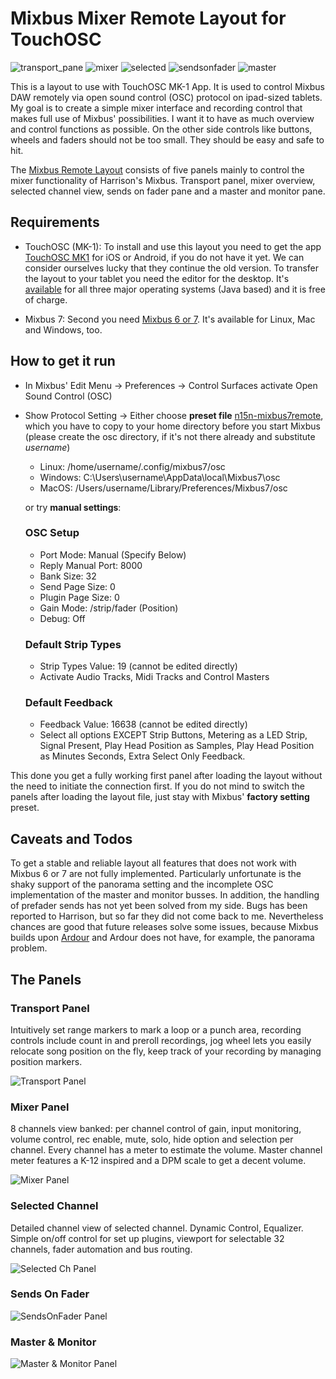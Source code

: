 # Mixbus Mixer Remote Layout for TouchOSC
![transport_pane](https://user-images.githubusercontent.com/8352411/122967358-ac06b380-d38a-11eb-8baf-3a3c00b04ea8.jpg) ![mixer](https://user-images.githubusercontent.com/8352411/122967379-b163fe00-d38a-11eb-918f-c9a23c9bb488.jpg) ![selected](https://user-images.githubusercontent.com/8352411/122967426-bde85680-d38a-11eb-8b61-6922929972ee.jpg) ![sendsonfader](https://user-images.githubusercontent.com/8352411/122967402-b6c14880-d38a-11eb-88d7-613618bef66f.jpg) ![master](https://user-images.githubusercontent.com/8352411/122967464-c50f6480-d38a-11eb-9084-78e5f298d168.jpg)

This is a layout to use with TouchOSC MK-1 App. It is used to control Mixbus DAW remotely via open sound control (OSC) protocol on ipad-sized tablets.
My goal is to create a simple mixer interface and recording control that makes full use of Mixbus' possibilities.
I want it to have as much overview and control functions as possible. On the other side controls like buttons, wheels and faders should not be too small. They should be easy and safe to hit. 

The [Mixbus Remote Layout](mixbus7remote-0.1.1.touchosc) consists of five panels mainly to control the mixer functionality of Harrison's Mixbus.
Transport panel, mixer overview, selected channel view, sends on fader pane and a master and monitor pane.

## Requirements
- TouchOSC (MK-1): To install and use this layout you need to get the app [TouchOSC MK1](https://hexler.net/touchosc-mk1) for iOS or Android, if you do not have it yet. We can consider ourselves lucky that they continue the old version.
To transfer the layout to your tablet you need the editor for the desktop. It's [available](https://hexler.net/touchosc-mk1#resources) for all three major operating systems (Java based) and it is free of charge.

- Mixbus 7: Second you need [Mixbus 6 or 7](https://harrisonconsoles.com/product/mixbus). It's available for Linux, Mac and Windows, too.

## How to get it run
- In Mixbus' Edit Menu -> Preferences -> Control Surfaces activate Open Sound Control (OSC)
- Show Protocol Setting -> Either choose **preset file** [n15n-mixbus7remote](n15n-mixbus7remote.preset), which you have to copy to your home directory before you start Mixbus
(please create the osc directory, if it's not there already and substitute *username*)
  - Linux: /home/username/.config/mixbus7/osc
  - Windows: C:\Users\username\AppData\local\Mixbus7\osc 
  - MacOS: /Users/username/Library/Preferences/Mixbus7/osc

  or try **manual settings**:
  
   ### OSC Setup
   - Port Mode: Manual (Specify Below)
   - Reply Manual Port: 8000
   - Bank Size: 32
   - Send Page Size: 0
   - Plugin Page Size: 0
   - Gain Mode: /strip/fader (Position)
   - Debug: Off

   ### Default Strip Types
   - Strip Types Value: 19 (cannot be edited directly)
   - Activate Audio Tracks, Midi Tracks and Control Masters

   ### Default Feedback
   - Feedback Value: 16638 (cannot be edited directly)
   - Select all options EXCEPT Strip Buttons, Metering as a LED Strip, Signal Present, Play Head Position as Samples, Play Head Position as Minutes Seconds, Extra Select Only Feedback.

This done you get a fully working first panel after loading the layout without the need to initiate the connection first. If you do not mind to switch the panels after loading the layout file, just stay with Mixbus' **factory setting** preset.

## Caveats and Todos
To get a stable and reliable layout all features that does not work with Mixbus 6 or 7 are not fully implemented. Particularly unfortunate is the shaky support of the panorama setting and the incomplete OSC implementation of the master and monitor busses. In addition, the handling of prefader sends has not yet been solved from my side. Bugs has been reported to Harrison, but so far they did not come back to me. Nevertheless chances are good that future releases solve some issues, because Mixbus builds upon [Ardour](https://www.ardour.org) and Ardour does not have, for example, the panorama problem.

## The Panels

### Transport Panel
Intuitively set range markers to mark a loop or a punch area,
recording controls include count in and preroll recordings,
jog wheel lets you easily relocate song position on the fly,
keep track of your recording by managing position markers.

![Transport Panel](https://user-images.githubusercontent.com/8352411/121231631-e81d1d00-c890-11eb-8c43-772d1d2f67c7.png)

### Mixer Panel
8 channels view banked: per channel control of gain, input monitoring, volume control, rec enable, mute, solo, hide option and selection per channel. Every channel has a meter to estimate the volume. Master channel meter features a K-12 inspired and a DPM scale to get a decent volume.

![Mixer Panel](https://user-images.githubusercontent.com/8352411/122676475-93f23100-d1de-11eb-834a-de836ea1f262.png)

### Selected Channel
Detailed channel view of selected channel. Dynamic Control, Equalizer. Simple on/off control for set up plugins, viewport for selectable 32 channels, fader automation and bus routing.

![Selected Ch Panel](https://user-images.githubusercontent.com/8352411/121231949-519d2b80-c891-11eb-8196-3f68af1e6152.png)

### Sends On Fader
![SendsOnFader Panel](https://user-images.githubusercontent.com/8352411/121232018-67aaec00-c891-11eb-9563-539e6b8ebce3.png)

### Master & Monitor
![Master & Monitor Panel](https://user-images.githubusercontent.com/8352411/122688020-0c2a1800-d21a-11eb-8070-db50ddfdb538.png)
